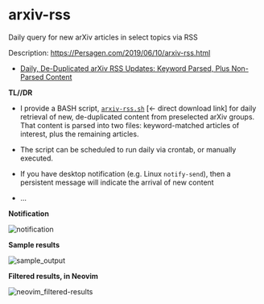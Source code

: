 # arxiv-rss
Daily query for new arXiv articles in select topics via RSS

Description: https://Persagen.com/2019/06/10/arxiv-rss.html

  * [Daily, De-Duplicated arXiv RSS Updates: Keyword Parsed, Plus Non-Parsed Content](https://persagen.com/2019/06/10/arxiv-rss.html)

**TL//DR**

* I provide a BASH script, [`arxiv-rss.sh`](https://persagen.com/files/misc/arxiv-rss.sh) [&larr; direct download link] for daily retrieval of new, de-duplicated content from preselected arXiv groups.  That content is parsed into two files: keyword-matched articles of interest, plus the remaining articles.

* The script can be scheduled to run daily via crontab, or manually executed.

* If you have desktop notification (e.g. Linux `notify-send`), then a persistent message will indicate the arrival of new content

* ...

**Notification**

![notification](https://persagen.com/files/misc/arXiv-RSS-notify-send2.png)

**Sample results**

![sample_output](https://persagen.com/files/misc/arxiv-rss-Krusader.png)

**Filtered results, in Neovim**

![neovim_filtered-results](https://persagen.com/files/misc/arxiv-rss-in_Neovim.png)
